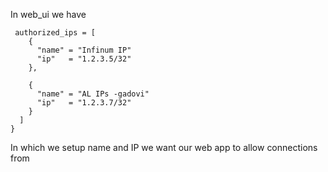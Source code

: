 In web_ui we have 

```
 authorized_ips = [
    {
      "name" = "Infinum IP"
      "ip"   = "1.2.3.5/32"
    },

    {
      "name" = "AL IPs -gadovi"
      "ip"   = "1.2.3.7/32"
    }
  ]
}
```
In which we setup name and IP we want our web app to allow connections from